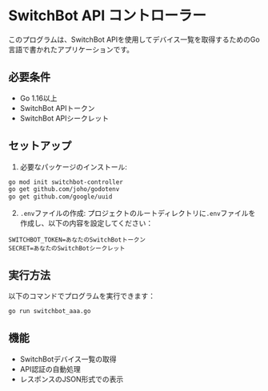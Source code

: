 # SwitchBot API コントローラー

このプログラムは、SwitchBot APIを使用してデバイス一覧を取得するためのGo言語で書かれたアプリケーションです。

## 必要条件

- Go 1.16以上
- SwitchBot APIトークン
- SwitchBot APIシークレット

## セットアップ

1. 必要なパッケージのインストール:
```bash
go mod init switchbot-controller
go get github.com/joho/godotenv
go get github.com/google/uuid
```

2. `.env`ファイルの作成:
プロジェクトのルートディレクトリに`.env`ファイルを作成し、以下の内容を設定してください：
```
SWITCHBOT_TOKEN=あなたのSwitchBotトークン
SECRET=あなたのSwitchBotシークレット
```

## 実行方法

以下のコマンドでプログラムを実行できます：

```bash
go run switchbot_aaa.go
```

## 機能

- SwitchBotデバイス一覧の取得
- API認証の自動処理
- レスポンスのJSON形式での表示
